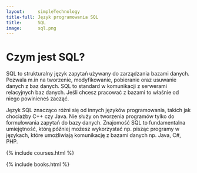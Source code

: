 ```yaml
---
layout:     simpleTechnology
title-full: Język programowania SQL
title:      SQL
image:		sql.png
---
```


Czym jest SQL?
==============

SQL to strukturalny język zapytań używany do zarządzania bazami danych. Pozwala m.in na tworzenie, modyfikowanie, pobieranie oraz usuwanie danych z baz danych.
SQL to standard w komunikacji z serwerami relacyjnych baz danych. Jeśli chcesz pracować z bazami to właśnie od niego powinieneś zacząć.

Język SQL znacząco różni się od innych języków programowania, takich jak chociażby C++ czy Java. Nie służy on tworzenia programów tylko do formułowania zapytań do bazy danych. Znajomość SQL to fundamentalna umiejętność, którą później możesz wykorzystać np. pisząc programy w językach, które umożliwiają komunikację z bazami danych np. Java, C#, PHP.

{% include courses.html %}

{% include books.html %}